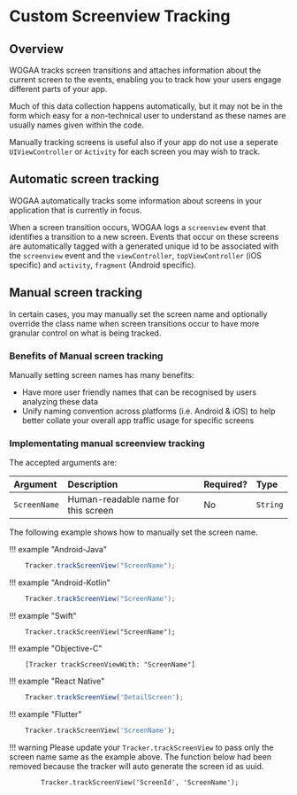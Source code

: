 # Custom Screenview Tracking

## Overview

WOGAA tracks screen transitions and attaches information about the current screen to the events, enabling you to track how your users engage different parts of your app.

Much of this data collection happens automatically, but it may not be in the form which easy for a non-technical user to understand as these names are usually names given within the code.

Manually tracking screens is useful also if your app do not use a seperate `UIViewController` or `Activity` for each screen you may wish to track.

## Automatic screen tracking

WOGAA automatically tracks some information about screens in your application that is currently in focus.

When a screen transition occurs, WOGAA logs a `screenview` event that identifies a transition to a new screen. Events that occur on these screens are automatically tagged with a generated unique id to be associated with the `screenview` event and the `viewController`, `topViewController` \(iOS specific\) and `activity`, `fragment` \(Android specific\).

## Manual screen tracking

In certain cases, you may manually set the screen name and optionally override the class name when screen transitions occur to have more granular control on what is being tracked.

### Benefits of Manual screen tracking

Manually setting screen names has many benefits:

* Have more user friendly names that can be recognised by users analyzing these data
* Unify naming convention across platforms \(i.e. Android & iOS\) to help better collate your overall app traffic usage for specific screens

### Implementating manual screenview tracking

The accepted arguments are:

| Argument | Description | Required? | Type |
| :--- | :--- | :--- | :--- |
| `ScreenName` | Human-readable name for this screen | No | `String` |

The following example shows how to manually set the screen name.

!!! example "Android-Java"

```java
    Tracker.trackScreenView("ScreenName");
```

!!! example "Android-Kotlin"

```java
    Tracker.trackScreenView("ScreenName");
```

!!! example "Swift"

```text
    Tracker.trackScreenView("ScreenName");
```

!!! example "Objective-C"

```text
    [Tracker trackScreenViewWith: "ScreenName"]
```

!!! example "React Native"

```javascript
    Tracker.trackScreenView('DetailScreen');
```

!!! example "Flutter"

```dart
    Tracker.trackScreenView('ScreenName');
```

!!! warning Please update your `Tracker.trackScreenView` to pass only the screen name same as the example above. The function below had been removed because the tracker will auto generate the screen id as uuid.

```text
        Tracker.trackScreenView('ScreenId', 'ScreenName');
```

